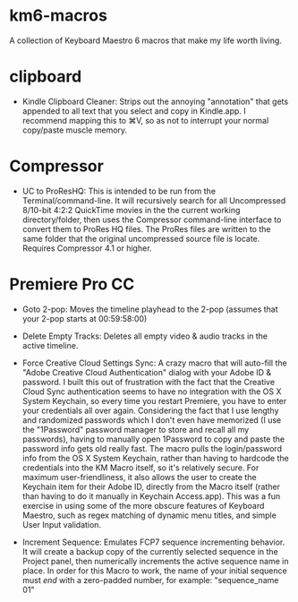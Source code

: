 km6-macros
==========

A collection of Keyboard Maestro 6 macros that make my life worth living.


clipboard
=========

* Kindle Clipboard Cleaner: Strips out the annoying "annotation" that gets appended to all text that you select and copy in Kindle.app. I recommend mapping this to ⌘V, so as not to interrupt your normal copy/paste muscle memory.

Compressor
==========

* UC to ProResHQ: This is intended to be run from the Terminal/command-line. It will recursively search for all Uncompressed 8/10-bit 4:2:2 QuickTime movies in the the current working directory/folder, then uses the Compressor command-line interface to convert them to ProRes HQ files. The ProRes files are written to the same folder that the original uncompressed source file is locate.  Requires Compressor 4.1 or higher.

Premiere Pro CC
===============

* Goto 2-pop: Moves the timeline playhead to the 2-pop (assumes that your 2-pop starts at 00:59:58:00)

* Delete Empty Tracks: Deletes all empty video & audio tracks in the active timeline.

* Force Creative Cloud Settings Sync: A crazy macro that will auto-fill the "Adobe Creative Cloud Authentication" dialog with your Adobe ID & password. I built this out of frustration with the fact that the Creative Cloud Sync authentication seems to have no integration with the OS X System Keychain, so every time you restart Premiere, you have to enter your credentials all over again. Considering the fact that I use lengthy and randomized passwords which I don't even have memorized (I use the "1Password" password manager to store and recall all my passwords), having to manually open 1Password to copy and paste the password info gets old really fast. The macro pulls the login/password info from the OS X System Keychain, rather than having to hardcode the credentials into the KM Macro itself, so it's relatively secure. For maximum user-friendliness, it also allows the user to create the Keychain item for their Adobe ID, directly from the Macro itself (rather than having to do it manually in Keychain Access.app). This was a fun exercise in using some of the more obscure features of Keyboard Maestro, such as regex matching of dynamic menu titles, and simple User Input validation. 

* Increment Sequence: Emulates FCP7 sequence incrementing behavior. It will create a backup copy of the currently selected sequence in the Project panel, then numerically increments the active sequence name in place. In order for this Macro to work, the name of your initial sequence must *end* with a zero-padded number, for example: "sequence_name 01"



